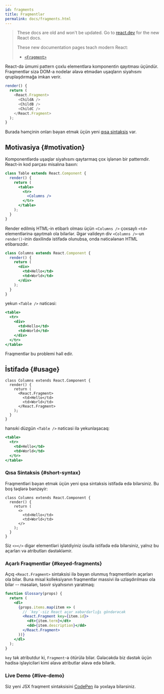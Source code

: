 ```yaml
---
id: fragments
title: Fraqmentlər
permalink: docs/fragments.html
---
```


<div class="scary">

> These docs are old and won't be updated. Go to [react.dev](https://react.dev/) for the new React docs.
> 
> These new documentation pages teach modern React:
>
> - [`<Fragment>`](https://react.dev/reference/react/Fragment)

</div>

React-də ümumi pattern çoxlu elementlərə komponentin qayıtması üçündür. Fraqmentlər sizə DOM-a nodelar əlavə etmədən uşaqların siyahısını qruplaşdırmağa imkan verir.

```js
render() {
  return (
    <React.Fragment>
      <ChildA />
      <ChildB />
      <ChildC />
    </React.Fragment>
  );
}
```

Burada həmçinin onları bəyan etmək üçün yeni [qısa sintaksis](#short-syntax) var.

## Motivasiya {#motivation}

Komponentlərdə uşaqlar siyahısını qaytarmaq çox işlənən bir patterndir. React-in kod parçası misalına baxın:

```jsx
class Table extends React.Component {
  render() {
    return (
      <table>
        <tr>
          <Columns />
        </tr>
      </table>
    );
  }
}
```

Render edilmiş HTML-in etibarlı olması üçün `<Columns />` çoxsaylı `<td>` elementlərinə qayıtmalı ola bilərlər. Əgər valideyn div `<Columns />`-un `render()`-inin daxilində istifadə olunubsa, onda nəticələnən HTML etibarsızdır.

```jsx
class Columns extends React.Component {
  render() {
    return (
      <div>
        <td>Hello</td>
        <td>World</td>
      </div>
    );
  }
}
```

yekun `<Table />` nəticəsi:

```jsx
<table>
  <tr>
    <div>
      <td>Hello</td>
      <td>World</td>
    </div>
  </tr>
</table>
```

Fraqmentlər bu problemi həll edir.

## İstifadə {#usage}

```jsx{4,7}
class Columns extends React.Component {
  render() {
    return (
      <React.Fragment>
        <td>Hello</td>
        <td>World</td>
      </React.Fragment>
    );
  }
}
```

hansıki düzgün `<Table />` nəticəsi ilə yekunlaşacaq:

```jsx
<table>
  <tr>
    <td>Hello</td>
    <td>World</td>
  </tr>
</table>
```

### Qısa Sintaksis {#short-syntax}

Fraqmentləri bəyan etmək üçün yeni qısa sintaksis istifadə edə bilərsiniz. Bu boş təqlərə bənzəyir:

```jsx{4,7}
class Columns extends React.Component {
  render() {
    return (
      <>
        <td>Hello</td>
        <td>World</td>
      </>
    );
  }
}
```

Siz `<></>` digər elementləri işlətdiyiniz üsulla istifadə edə bilərsiniz, yalnız bu açarları və atributları dəstəkləmir.

### Açarlı Fraqmentlər {#keyed-fragments}

Açıq `<React.Fragment>` sintaksisi ilə bəyan olunmuş fraqmentlərin açarları ola bilər. Buna misal kolleksiyanın fraqmentlər massivi ilə uzlaşdırılması ola bilər -- məsələn, təsvir siyahısının yaratmaq:

```jsx
function Glossary(props) {
  return (
    <dl>
      {props.items.map(item => (
        // `key`-siz React açar xəbərdarlığı göndərəcək
        <React.Fragment key={item.id}>
          <dt>{item.term}</dt>
          <dd>{item.description}</dd>
        </React.Fragment>
      ))}
    </dl>
  );
}
```

`key` tək atributdur ki, `Fragment`-ə ötürülə bilər. Gələcəkdə biz dəstək üçün hadisə işləyiciləri kimi əlavə atributlar əlavə edə bilərik. 

### Live Demo {#live-demo}

Siz yeni JSX fraqment sintaksisini [CodePen](https://codepen.io/reactjs/pen/VrEbjE?editors=1000) ilə yoxlaya bilərsiniz.
